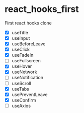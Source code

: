 # react_hooks_first
First react hooks clone

- [x] useTitle
- [x] useInput
- [x] useBeforeLeave
- [x] useClick
- [x] useFadeIn
- [ ] useFullscreen
- [x] useHover
- [x] useNetwork
- [ ] useNotification
- [ ] useScroll
- [x] useTabs
- [x] usePreventLeave
- [x] useConfirm
- [ ] useAxios